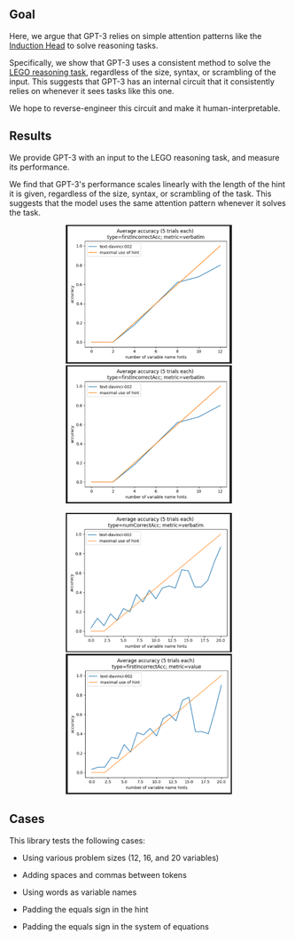 

## Goal



Here, we argue that GPT-3 relies on simple attention patterns like the [Induction Head](https://transformer-circuits.pub/2022/in-context-learning-and-induction-heads/index.html) to solve reasoning tasks.

Specifically, we show that GPT-3 uses a consistent method to solve the [LEGO reasoning task](https://arxiv.org/pdf/2206.04301.pdf), regardless of the size, syntax, or scrambling of the input. 
This suggests that GPT-3 has an internal circuit that it consistently relies on whenever it sees tasks like this one. 

We hope to reverse-engineer this circuit and make it human-interpretable. 


## Results

We provide GPT-3 with an input to the LEGO reasoning task, and measure its performance.  

We find that GPT-3's performance scales linearly with the length of the hint it is given, regardless of the size, syntax, or scrambling of the task. This suggests that the model uses the same attention pattern whenever it solves the task.

<p align="center">
<img src="images/1.png" alt="12 hints 1" width="300"/>
<img src="images/2.png" alt="12 hints 2" width="300"/>
</p>

<p align="center">
<img src="images/3.png" alt="20 hints 1" width="300"/>
<img src="images/4.png" alt="20 hints 2" width="300"/>
</p>




## Cases


This library tests the following cases:


- Using various problem sizes (12, 16, and 20 variables)

- Adding spaces and commas between tokens

- Using words as variable names

- Padding the equals sign in the hint

- Padding the equals sign in the system of equations


